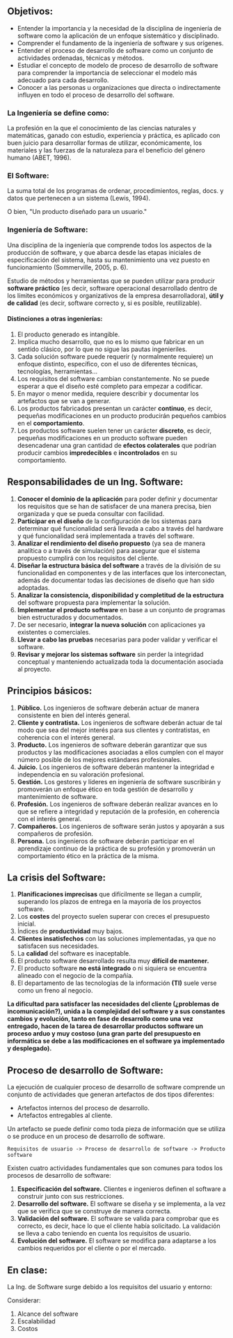 ## Objetivos:

- Entender la importancia y la necesidad de la disciplina de ingeniería de software como la aplicación de un enfoque sistemático y disciplinado.
- Comprender el fundamento de la ingeniería de software y sus orígenes.
- Entender el proceso de desarrollo de software como un conjunto de actividades ordenadas, técnicas y métodos.
- Estudiar el concepto de modelo de proceso de desarrollo de software para comprender la importancia de seleccionar el modelo más adecuado para cada desarrollo.
- Conocer a las personas u organizaciones que directa o indirectamente influyen en todo el proceso de desarrollo del software.

### La Ingeniería se define como:

La profesión en la que el conocimiento de las ciencias naturales y matemáticas, ganado con estudio, experiencia y práctica, es aplicado con buen juicio para desarrollar formas de utilizar, económicamente, los materiales y las fuerzas de la naturaleza para el beneficio del género humano (ABET, 1996).

### El Software:

La suma total de los programas de ordenar, procedimientos, reglas, docs. y datos que pertenecen a un sistema (Lewis, 1994).

O bien, "Un producto diseñado para un usuario."

### Ingeniería de Software:

Una disciplina de la ingeniería que comprende todos los aspectos de la producción de software, y que abarca desde las etapas iniciales de especificación del sistema, hasta su mantenimiento una vez puesto en funcionamiento (Sommerville, 2005, p. 6).

Estudio de métodos y herramientas que se pueden utilizar para producir **software práctico** (es decir, software operacional desarrollado dentro de los límites económicos y organizativos de la empresa desarrolladora), **útil y de calidad** (es decir, software correcto y, si es posible, reutilizable).

#### Distinciones a otras ingenierías:

1. El producto generado es intangible.
2. Implica mucho desarrollo, que no es lo mismo que fabricar en un sentido clásico, por lo que no sigue las pautas ingenieriles.
3. Cada solución software puede requerir (y normalmente requiere) un enfoque distinto, específico, con el uso de diferentes técnicas, tecnologías, herramientas...
4. Los requisitos del software cambian constantemente. No se puede esperar a que el diseño esté completo para empezar a codificar.
5. En mayor o menor medida, requiere describir y documentar los artefactos que se van a generar.
6. Los productos fabricados presentan un carácter **continuo**, es decir, pequeñas modificaciones en un producto producirán pequeños cambios en el **comportamiento**.
7. Los productos software suelen tener un carácter **discreto**, es decir, pequeñas modificaciones en un producto software pueden desencadenar una gran cantidad de **efectos colaterales** que podrían producir cambios **impredecibles** e **incontrolados** en su comportamiento.

##  Responsabilidades de un Ing. Software:

1. **Conocer el dominio de la aplicación** para poder definir y documentar los requisitos que se han de satisfacer de una manera precisa, bien organizada y que se pueda consultar con facilidad.
2. **Participar en el diseño** de la configuración de los sistemas para determinar qué funcionalidad será llevada a cabo a través del hardware y qué funcionalidad será implementada a través del software.
3. **Analizar el rendimiento del diseño propuesto** (ya sea de manera analítica o a través de simulación) para asegurar que el sistema propuesto cumplirá con los requisitos del cliente.
4. **Diseñar la estructura básica del software** a través de la división de su funcionalidad en componentes y de las interfaces que los interconectan, además de documentar todas las decisiones de diseño que han sido adoptadas.
5. **Analizar la consistencia, disponibilidad y completitud de la estructura** del software propuesta para implementar la solución.
6. **Implementar el producto software** en base a un conjunto de programas bien estructurados y documentados.
7. De ser necesario, **integrar la nueva solución** con aplicaciones ya existentes o comerciales.
8. **Llevar a cabo las pruebas** necesarias para poder validar y verificar el software.
9. **Revisar y mejorar los sistemas software** sin perder la integridad conceptual y manteniendo actualizada toda la documentación asociada al proyecto.

## Principios básicos:

1. **Público.** Los ingenieros de software deberán actuar de manera consistente en bien del interés general.
2. **Cliente y contratista.** Los ingenieros de software deberán actuar de tal modo que sea del mejor interés para sus clientes y contratistas, en coherencia con el interés general.
3. **Producto.** Los ingenieros de software deberán garantizar que sus productos y las modificaciones asociadas a ellos cumplen con el mayor número posible de los mejores estándares profesionales.
4. **Juicio.** Los ingenieros de software deberán mantener la integridad e independencia en su valoración profesional.
5. **Gestión.** Los gestores y líderes en ingeniería de software suscribirán y promoverán un enfoque ético en toda gestión de desarrollo y mantenimiento de software.
6. **Profesión.** Los ingenieros de software deberán realizar avances en lo que se refiere a integridad y reputación de la profesión, en coherencia con el interés general.
7. **Compañeros.** Los ingenieros de software serán justos y apoyarán a sus compañeros de profesión.
8. **Persona.** Los ingenieros de software deberán participar en el aprendizaje continuo de la práctica de su profesión y promoverán un comportamiento ético en la práctica de la misma.

## La crisis del Software:

1. **Planificaciones imprecisas** que difícilmente se llegan a cumplir, superando los plazos de entrega en la mayoría de los proyectos software.
2. Los **costes** del proyecto suelen superar con creces el presupuesto inicial.
3. Índices de **productividad** muy bajos.
4. **Clientes insatisfechos** con las soluciones implementadas, ya que no satisfacen sus necesidades.
5. La **calidad** del software es inaceptable.
6. El producto software desarrollado resulta muy **difícil de mantener.**
7. El producto software **no está integrado** o ni siquiera se encuentra alineado con el negocio de la compañía.
8. El departamento de las tecnologías de la información **(TI)** suele verse como un freno al negocio.

**La dificultad para satisfacer las necesidades del cliente (¿problemas de incomunicación?), unida a la complejidad del software y a sus constantes cambios y evolución, tanto en fase de desarrollo como una vez entregado, hacen de la tarea de desarrollar productos software un proceso arduo y muy costoso (una gran parte del presupuesto en informática se debe a las modificaciones en el software ya implementado y desplegado).**

## Proceso de desarrollo de Software:

La ejecución de cualquier proceso de desarrollo de software comprende un conjunto de actividades que generan artefactos de dos tipos diferentes:

- Artefactos internos del proceso de desarrollo.
- Artefactos entregables al cliente.

Un artefacto se puede definir como toda pieza de información que se utiliza o se produce en un proceso de desarrollo de software.

    Requisitos de usuario -> Proceso de desarrollo de software -> Producto software

Existen cuatro actividades fundamentales que son comunes para todos los procesos de desarrollo de software:

1. **Especificación del software.** Clientes e ingenieros definen el software a construir junto con sus restricciones.
2. **Desarrollo del software.** El software se diseña y se implementa, a la vez que se verifica que se construye de manera correcta.
3. **Validación del software.** El software se valida para comprobar que es correcto, es decir, hace lo que el cliente había solicitado. La validación se lleva a cabo teniendo en cuenta los requisitos de usuario.
4. **Evolución del software.** El software se modifica para adaptarse a los cambios requeridos por el cliente o por el mercado.

## En clase:

La Ing. de Software surge debido a los requisitos del usuario y entorno:

Considerar:

1. Alcance del software
2. Escalabilidad
3. Costos


